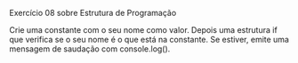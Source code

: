 Exercício 08 sobre Estrutura de Programação

Crie uma constante com o seu nome como valor.
Depois uma estrutura if que verifica se o seu nome é o que está na constante.
Se estiver, emite uma mensagem de saudação com console.log().